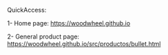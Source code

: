 QuickAccess:

1- Home page: https://woodwheel.github.io 

2- General product page: https://woodwheel.github.io/src/productos/bullet.html
